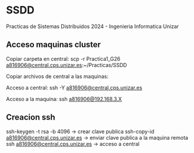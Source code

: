 # SSDD
 Practicas de Sistemas Distribuidos 2024 - Ingenieria Informatica Unizar

 ## Acceso maquinas cluster
 
 Copiar carpeta en central:
 scp -r Practica1_G26 a816906@central.cps.unizar.es:~/Practicas/SSDD

 Copiar archivos de central a las maquinas:
 

 Acceso a central:
 ssh -Y a816906@central.cps.unizar.es

 Acceso a la maquina:
 ssh a816906@192.168.3.X
 
 
 ## Creacion ssh

 ssh-keygen -t rsa -b 4096 -> crear clave publica
 ssh-copy-id a816906@central.cps.unizar.es -> enviar clave publica a la maquina remota
 ssh a816906@central.cps.unizar.es -> acceso a central
